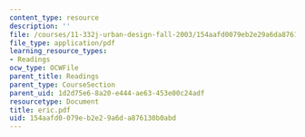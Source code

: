```yaml
---
content_type: resource
description: ''
file: /courses/11-332j-urban-design-fall-2003/154aafd0079eb2e29a6da876130b0abd_eric.pdf
file_type: application/pdf
learning_resource_types:
- Readings
ocw_type: OCWFile
parent_title: Readings
parent_type: CourseSection
parent_uid: 1d2d75e6-8a20-e444-ae63-453e00c24adf
resourcetype: Document
title: eric.pdf
uid: 154aafd0-079e-b2e2-9a6d-a876130b0abd
---
```

